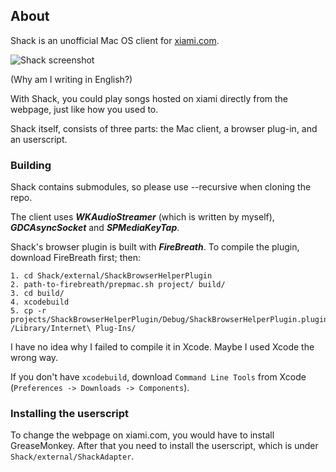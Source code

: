 ## About

Shack is an unofficial Mac OS client for [xiami.com](www.xiami.com).

![Shack screenshot](https://raw.github.com/wecing/Shack/master/resources/screenshot.png "Shack")

(Why am I writing in English?)

With Shack, you could play songs hosted on xiami directly from the webpage, just like how you used to.

Shack itself, consists of three parts: the Mac client, a browser plug-in, and an userscript.

### Building

Shack contains submodules, so please use --recursive when cloning the repo.

The client uses ___WKAudioStreamer___ (which is written by myself), ___GDCAsyncSocket___ and ___SPMediaKeyTap___.

Shack's browser plugin is built with ___FireBreath___. To compile the plugin, download FireBreath first; then:

	1. cd Shack/external/ShackBrowserHelperPlugin
	2. path-to-firebreath/prepmac.sh project/ build/
	3. cd build/
	4. xcodebuild
	5. cp -r projects/ShackBrowserHelperPlugin/Debug/ShackBrowserHelperPlugin.plugin /Library/Internet\ Plug-Ins/
	
I have no idea why I failed to compile it in Xcode. Maybe I used Xcode the wrong way.

If you don't have `xcodebuild`, download `Command Line Tools` from Xcode (`Preferences -> Downloads -> Components`).

### Installing the userscript

To change the webpage on xiami.com, you would have to install GreaseMonkey. After that you need to install the userscript, which is under `Shack/external/ShackAdapter`.